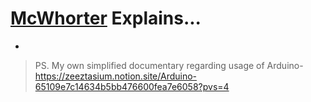 # [McWhorter](https://www.youtube.com/@paulmcwhorter) Explains...
- 

> PS. My own simplified documentary regarding usage of Arduino-https://zeeztasium.notion.site/Arduino-65109e7c14634b5bb476600fea7e6058?pvs=4
